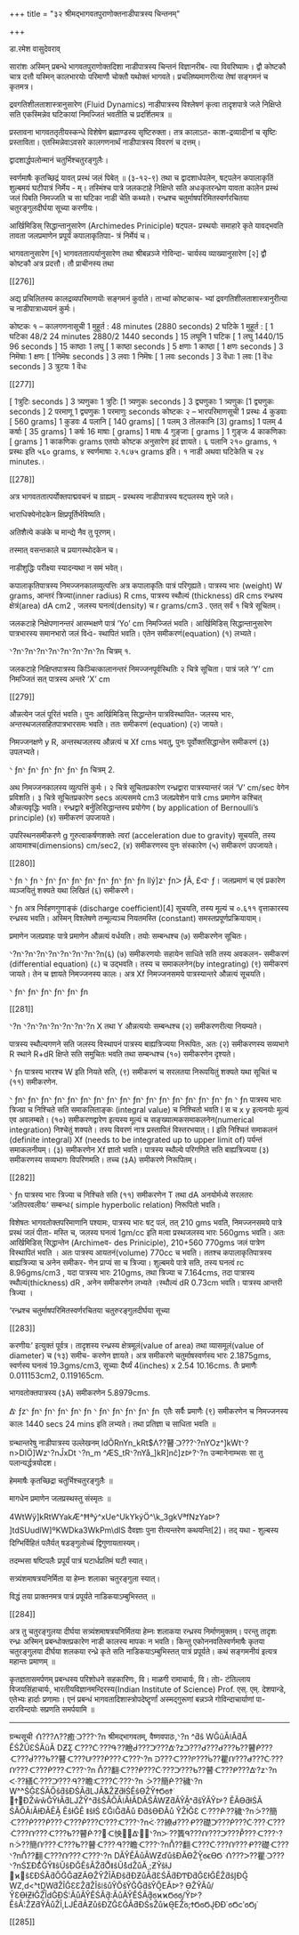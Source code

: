 +++
title = "३२ श्रीमद्भागवतपुराणोक्तनाडीपात्रस्य चिन्तनम्"

+++

डा.रमेश वासुदेवराव्

सारांशः अस्मिन् प्रबन्धे भागवतपुराणोक्तदिशा नाडीपात्रस्य चिन्तनं विज्ञानरीब- त्या विवरिष्यामः। द्वौ कोष्टकौ चात्र दत्तौ यस्मिन् कालभारयोः परिमाणौ चोक्तौ यथोक्तं भागवते। प्रचलिष्यमाणरीत्या तेषां सङ्गमनं च कृतमत्र।

द्रवगतिशीलताशास्त्रानुसारेण (Fluid Dynamics) नाडीपात्रस्य विश्लेषणं कृत्वा तादृशपात्रे जले निक्षिप्ते सति एकस्मिन्नेव घटिकायां निमज्जितं भवतीति च प्रदर्शितमत्र ॥

प्रस्तावना भागवततृतीयस्कन्धे विशेषेण ब्रह्माण्डस्य सृष्टिरुक्ता। तत्र कालाऽत- काश-द्रव्यादीनां च सृष्टिः प्रस्ताविता। एतस्मिन्नेवाऽवसरे कालगणनार्थं नाडीपात्रस्य विवरणं च दत्तम्।

द्वादशार्द्धपलोन्मानं चतुर्भिश्चतुरङ्गुलैः।

स्वर्णमाषैः कृतच्छिद्रं यावत् प्रस्थं जलं पिबेत् ॥ (३-१२-९) तथा च द्वादशार्धपलेन, षट्पलेन कपालाकृतिं शुल्बमयं घटीपात्रं निर्मेय - म्। तस्मिंश्च पात्रे जलकटाहे निक्षिप्ते सति अधःकृतरन्ध्रेण यावता कालेन प्रस्थं जलं पिबति निमज्जति च सा घटिका नाडी चेति कथ्यते। रन्ध्रश्च चतुर्माषपरिमितस्वर्णरचितया  चतुरङ्गुलदीर्घया  सूच्या  करणीयः।

आर्खिमिडिस्  सिद्धान्तानुसारेण  (Archimedes  Priniciple)  षट्पल- प्रस्थयोः समाहारे कृते यावद्भवति तावता जलप्रमाणेन प्रपूर्यं कपालाकृतिपाा- त्रं निर्मेयं च।

भागवतानुसारेण [१] भागवततात्पर्यानुसारेण तथा श्रीबन्नञ्जे गोविन्दा- चार्यस्य व्याख्यानुसारेण [२] द्वौ कोष्टकौ अत्र प्रदत्तौ। तौ प्राचीनस्य तथा

[[276]]

अद्य प्रचिलितस्य कालद्रव्यपरिमाणयॊः सङ्गमनं कुर्वाते। ताभ्यां कोष्टकाच- भ्यां द्रवगतिशीलताशास्त्रानुरीत्या च नाडीपात्राध्ययनं कुर्मः।

कोष्टकः १ – कालगणनासूची 1 मुहूर्त :    48 minutes (2880 seconds) 2 घटिके     1 मुहूर्त : [ 1 घटिका    48/2   24 minutes   2880/2   1440 seconds ] 15 लघूनि      1 घटिक [ 1 लघु     1440/15   96 seconds ] 15 काष्ठाः     1 लघु [ 1 काष्ठा           seconds ] 5 क्षणाः     1 काष्ठा [ 1 क्षणः      seconds ] 3 निमॆषाः    1 क्षणः [ 1निमॆषः      seconds ] 3 लवाः    1 निमॆषः [ 1 लवः     seconds ] 3 वॆधाः     1 लवः [1 वॆधः      seconds ] 3 त्रुटयः    1 वॆधः

[[277]]

[ 1त्रुटिः      seconds ] 3 त्र्यणुकाः     1 त्रुटिः [1 त्र्यणुकः       seconds ] 3 द्व्यणुकाः     1 त्र्यणुकः [1 द्व्यणुकः      seconds ] 2 परमाणू    1 द्व्यणुकः 1 परमाणुः       seconds कोष्टकः २ – भारपरिमाणसूची 1 प्रस्थः     4 कुडवाः [   560 grams] 1 कुडवः     4 पलानि [   140 grams] [ 1 पलम्     3 तॊलकानि [3]     grams] 1 पलम्     4 कर्षाः [   35 grams] 1 कर्षः     16 माषाः [     grams] 1 माषः    4 गुङ्जाः [     grams ] 1 गुङ्जः       4 काकणिकाः [     grams ] 1 काकणिकः       grams एतयोः कोष्टक अनुसारेण इदं ज्ञायते। ६ पलानि २१० grams, १ प्रस्थः इति ५६० grams, ४ स्वर्णमाषाः २.१८७५ grams इति। १ नाडी अथवा घटिकेति च २४ minutes.।

[[278]]

अत्र भागवततात्पर्योक्तपाद्मवचनं च ग्राह्यम् - प्रस्थस्य नाडीपात्रस्य षट्पलस्य शुभे जले।

भाराधिक्येनोदकेन क्षिप्रपूर्तिर्भविष्यति।

अतिशैत्ये कळंके च मान्द्ये नैव तु पूरणम्।

तस्मात् वसन्तकाले च प्रयागस्थोदकेन च।

नाडीशुद्धिः परीक्ष्या स्यादन्यथा न समं भवेत्।

कपालाकृतिपात्रस्य निमज्जनकालव्युत्पत्तिः अत्र  कपालाकृतिः  पात्रं  परिगृह्यते।  पात्रस्य  भारः  (weight)  W grams,  आन्तरं  त्रिज्या(inner  radius)  R  cms,  पात्रस्य  स्थौल्यं (thickness)  dR    cms  रन्ध्रस्य  क्षेत्रं(area)  dA  cm2  ,  जलस्य घनत्वं(density) च r grams/cm3 . एतत् सर्वं १ चित्रे सूचितम्।

जलकटाहे  निक्षेपणानन्तरं  आरम्भक्षणे  पात्रं  ‘Yo’  cm  निमज्जितं भवति। आर्खिमिडिस् सिद्धान्तानुसारेण पात्रभारस्य समानभारो जलं विᐋ- स्थापितं भवति। एतेन समीकरणं(equation) (१) लभ्यते।

ᐠ?nᐠ?nᐠ?nᐠ?nᐠ?nᐠ?nᐠ?nᐠ?n  चित्रम् १.

जलकटाहे  निक्षिप्तपात्रस्य  किञ्चित्कालानन्तरं  निमज्जनपूर्वस्थितिः  २ चित्रे सूचिता। पात्रं जले ‘Y’ cm निमज्जितं सत् पात्रस्य अन्तरे ‘X’ cm

[[279]]

औन्नत्येन जलं पूरितं भवति। पुनः आर्खिमिडिस् सिद्धान्तेन पात्रविस्थापित- जलस्य  भारः,  अन्तस्थजलसहितपात्रभारसमः  भवति।  ततः  समीकरणं (equation) (२) जायते।

निमज्जनक्षणे y R, अन्तस्थजलस्य औन्नत्यं च Xf cms भवतु, पुनः पूर्वोक्तसिद्धान्तेन समीकरणं (३) उपलभ्यते।

ᐠ ƒnᐠ ƒnᐠ ƒnᐠ ƒnᐠ ƒnᐠ ƒn चित्रम् 2.

अथ निमज्जनकालस्य व्युत्पत्तिं कुर्मः। २ चित्रे सूचितप्रकारेण रन्ध्रद्वारा पात्रस्यान्तरं जलं ‘V’ cm/sec वेगेन प्रविशति। ३ चित्रे सूचितप्रकारेण  secs अल्पसमये   cm3 जलप्रवेशेन पात्रे   cms प्रमाणेन कश्चित् औन्नत्यवृद्धिः भवति। रन्ध्रद्वारे बर्नुलिसिद्धान्तस्य प्रयोगेण ( by application of Bernoulli’s principle) (४) समीकरणं उपजायते।

उपरिस्थनसमीकरणे g गुरुत्वाकर्षणशक्तेः त्वरां (acceleration due to gravity) सूचयति, तस्य आयामाश्च(dimensions) cm/sec2, (४) समीकरणस्य पुनः संस्कारेण (५) समीकरणं उपजायते।

[[280]]

ᐠ ƒn ᐠ ƒn ᐠ ƒnᐠ ƒnᐠ ƒnᐠ ƒnᐠ ƒnᐠ ƒnᐠ ƒnᐠ ƒn lIý]zᐠ ƒnᐳ ƒÃ‚ £ᐮ ƒ।    जलप्रमाणं च एवं प्रकारेण व्यञ्जयितुं शक्यते यथा लिखितं (६) समीकरणे।

ᐠ ƒn अत्र  निर्वहणगुणाङ्कं (discharge coefficient)[4] सूचयति, तस्य मूल्यं च ०.६११ वृत्ताकारस्य रन्ध्रस्य भवति। अस्मिन् विश्लेषणे तन्मूल्यञ्च नियतमस्ति (constant) समस्तप्रपूर्णप्रक्रियायाम्।

प्रमाणेन जलप्रवाहः पात्रे   प्रमाणेन औन्नत्यं वर्धयति। तयोः सम्बन्धश्च (७) समीकरणेन सूचितः।

ᐠ?nᐠ?nᐠ?nᐠ?nᐠ?nᐠ?nᐠ?nᐠ?n(६) (७) समीकरणयोः सहायेन   साधिते सति तस्य अवकलन- समीकरणं  (differential  equation)  (८)  च  उद्भवति।  तस्य  च समाकलनेन(by integrating) (९) समीकरणं जायते। तेन च ज्ञायते निमज्जनस्य कालः। अत्र Xf निमज्जनसमये पात्रस्यान्तरे औन्नत्यं सूचयति।

ᐠ ƒnᐠ ƒnᐠ ƒnᐠ ƒnᐠ ƒnᐠ ƒn

[[281]]

ᐠ?n ᐠ?nᐠ?nᐠ?nᐠ?nᐠ?nᐠ?n X तथा Y औन्नत्ययोः सम्बन्धश्च (२) समीकरणरीत्या नियम्यते।

पात्रस्य  स्थौल्यगणने  सति  जलस्य  विस्थापनं  पात्रस्य  बाह्यत्रिज्यया निरूपितः, अतः (२) समीकरणस्य सव्यभागे R स्थाने R+dR क्षिप्ते सति समुचितः भवति तथा सम्बन्धश्च (१०) समीकरणेन दृश्यते।

ᐠ ƒn पात्रस्य भारश्च W इति नियते सति, (९) समीकरणं च सरलतया निरूपयितुं शक्यते यथा सूचितं च (११) समीकरणेन.

ᐠ ƒnᐠ ƒnᐠ ƒnᐠ ƒnᐠ ƒnᐠ ƒnᐠ ƒnᐠ ƒnᐠ ƒnᐠ ƒnᐠ ƒnᐠ ƒnᐠ ƒnᐠ ƒnᐠ ƒnᐠ ƒnᐠ ƒn ᐠ ƒn पात्रस्य भारः त्रिज्य़ा च निश्चिते सति समाकलिताङ्कः   (integral value) च निश्चितो भवति I स च x y इत्यनयोः मूल्यं एव अवलम्बते। (१०) समीकरणद्वारेण इत्यस्य  मूल्यं  च  सङ्ख्यात्मकसमाकलनेन(numerical  integration) निश्चेतुं शक्यते। तस्य विवरणं नात्र प्रस्तापितं विस्तरभयात्। I इति निश्चितं समाकलनं (definite integral) Xf (needs to be integrated up to upper limit of) पर्यन्तं समाकलनीयम्। (३) समीकरणेन Xf ज्ञातो भवति। पात्रस्य स्थौल्ये परिगणिते सति बाह्यत्रिज्यया (३) समीकरणस्य सव्यभागः विपरिणमति। तच्च (३A) समीकरणे निरूपितम्।

[[282]]

ᐠ ƒn पात्रस्य भारः त्रिज्या च निश्चिते सति (११) समीकरणेन T तथा dA अनयोर्मध्ये सरलतरः ‘अतिपरवलीयः’ सम्बन्धः( simple hyperbolic relation) निरूपितो भवति।

विशेषतः भागवतोक्तपरिमाणानि पश्यामः, पात्रस्य भारः षट् पलं, तत् 210 gms भवति, निमज्जनसमये पात्रे प्रस्थं जलं पीता- मस्ति च, जलस्य घनत्वं 1gm/cc इति मत्वा प्रस्थजलस्य भारः 560gms भवति। अतः आर्खिमिडिस् सिद्धान्तेन (Archimeव- des  Priniciple),  210+560     770gms  जलं  पात्रेण विस्थापितं भवति । अतः पात्रस्य आयतनं(volume) 770cc च भवति। ततश्च कपालाकृतिपात्रस्य बाह्यत्रिज्या च अनेन समीकर- णेन प्राप्यं   सा च त्रिज्या। शुल्बमये पात्रे सति, तस्य घनत्वं rc  8.96gms/cm3 , यदा पात्रस्य भारः 210gms,  तथा  त्रिज्या  च  7.164cms,  तदा  पात्रास्य स्थौल्यं(thickness)  dR  ,  अनेन  समीकरणेन  लभ्यते ।स्थौल्यं dR 0.73cm भवति। पात्रस्य आन्तरी  त्रिज्या  ।

‘रन्ध्रश्च  चतुर्माषपरिमितस्वर्णरचितया  चतुरुरङ्गुलदीर्घया  सूच्या

[[283]]

करणीयः’ इत्युक्तं पूर्वत्र। तादृशस्य रन्ध्रस्य क्षेत्रमूलं(value of area) तथा व्यासमूलं(value of diameter) च (१३) समीच- करणेन ज्ञायते। अत्र समीकरणे     चतुर्माषस्वर्णस्य भारः 2.1875gms,     स्वर्णस्य घनत्वं   19.3gms/cm3,   सूच्याः दैर्घ्यं   4(inches) x 2.54   10.16cms. तैः प्रमाणैः     0.011153cm2,       0.119165cm.

भागवतोक्तपात्रस्य (३A) समीकरणेन     5.8979cms.

ᐬ ƒzᐠ ƒnᐠ ƒnᐠ ƒnᐠ ƒnᐠ ƒn ᐠ ƒnᐠ ƒnᐠ ƒnᐠ ƒnᐠ ƒn  एतैः सर्वैः प्रमाणैः (९) समीकरणेन च निमज्जनस्य कालः     1440 secs   24 mins इति लभ्यते। तथा प्रतिज्ञा च साधिता भवति ॥

ग्रन्थान्तरेषु नाडीपात्रस्य उल्लेखनम् ldÕRnYn_kRt$ᐲ??瞽ᑝ???ᐠ?nYOz^]kWtᐠ?n>DlÖ]Wzᐠ?nĴxDt ᐠ?n_m ^ÆS_tRᐠ?nYå_]kR]nĉ]zᐭ?ᐠ?n उन्मानेनाम्भसः सा तु पलान्यर्द्धत्रयोदश।

हेममाषैः कृतच्छिद्रा चतुर्भिश्चतुरङ्गुलैः ॥

मागधेन प्रमाणेन जलप्रस्थस्तु संस्मृतः ॥

4WtWÿ]kRtWYakÆ^Ħªý^xUe^UkYkýÖ^\k_3gkVªfNzYaᐭ? ]tdSUudlW]ºKWDka3WkPm\dlS दैवज्ञाः पुना रीत्यन्तरेण कथयन्ति[2]। तद् यथा - शुल्बस्य दिग्भिर्विहितं पलैर्यत् षडङ्गुलोच्चं द्विगुणायतास्यम्।

तदम्भसा षष्टिपलैः प्रपूर्यं पात्रं घटार्धप्रतिमं घटी स्यात्।

सत्र्यंशमाषत्रयनिर्मिता या हेम्नः शलाका चतुरङ्गुला स्यात्।

विद्धं तया प्राक्तनमत्र पात्रं प्रपूर्यते नाडिकयाऽम्बुभिस्तत् ॥

[[284]]

अत्र तु चतुरङ्गुलया दीर्घया सत्र्यंशमाषत्रयनिर्मितया हेम्नः शलाकया रन्ध्रस्य निर्माणमुक्तम्। परन्तु तादृशः रन्ध्रः अस्मिन् प्रबन्धोक्तप्रकारेण नाडी कालस्य मापकः न भवति। किन्तु एकोननवतिस्वर्णमाषैः कृतया चतुरङ्गुलया दीर्घया शलकया रन्ध्रे कृते सति नाडिकयाऽम्बुभिस्तत् पात्रं प्रपूर्यते। कथं सङ्गमनीयं इत्यत्र महान्तः प्रमाणम् ॥

कृतज्ञतासमर्पणम् प्रबन्धस्य परिशोधने सहकारिणः, वि। माळगी रामाचार्यः, वि। तोा- टंतिल्लाय विजयसिंहाचार्यः, भारतीयविज्ञानमन्दिरस्य(Indian Institute of Science) Prof. एस्. एम्. देशपान्डे, एतेभ्यः हार्दाः प्रणामाः। एनं प्रबन्धं भागवतादिशास्त्रोपदेष्टॄर्णां अस्मद्गुरूणां बन्नञ्जे गोविन्दाचार्याणां पा- दारविन्दयोः सप्रणति समर्पयामि ॥

****
ग्रन्थसूची ᑛ???ᐱ??癒ᑝ???ᐠ?n श्रीमद्भागवतम्,  वैष्णवपाठः,ᐠ?n ^ƌŝ WĞũĂǀĂƌĂ ĚŚŽŬƐŚĂũĂ DƵƩ͕ ᑕ???ᑤ???ᑵ??瞼ᑰ???ᑩ???ᐬ?zᑐ???ᑯ???ᑯ???ᑲ??瞽ᑮ???ᑡ???ᑰ???ᑲ??瞽ᑡ???ᑧ???ᑮ???ᑡ???ᐠ?n ᑓ???ᑡ???ᑭ???ᑳ??瞿ᑨ???ᑯ???ᑤ???ᑨ???ᑡ???ᑮ???ᑡ???ᐠ?n ᑍ??翻ᑡ???ᑮ???ᑤ???ᑩ???ᑲ??瞽ᑡ???ᑭ???ᐬ?zᐠ?n ᑅ??繕ᑤ???ᑩ???ᑴ??瞻ᑥ???ᑤ???ᐠ?n ᑂ??簡ᑹ??穢ᐠ?n W͘^͘^ŚĞƐŚĂŐŝƌŝĐŚĂƌǇĂ͘&ŽƵƌƚŚĚŝƟŽŶϮϬϭϮ͘ ΀Ϯ΁ĐŽŵŵĞŶƚĂƌǇŽŶ^ƌŝŚĂŐĂǀĂƚĂDĂŚĂWƵƌĂŶĂ͕^ƌŝŶĂŶᐭ? ĚĂƟƌƚŚĂ ŚĂŐĂǀĂƚƉĂĚĂ͕ ĚŝƚĞĚ ǁŝƚŚ ƐĞǀĞƌĂů ĐƌŝƟĐĂů ŶŽƚĞƐ ᑢ???ᑹ??穢ᐠ?nᑂ??簡ᑡ???ᑮ???ᑮ???ᑡ???ᑮ???ᑪ???ᑥ???ᐠ?nᑇ??繚ᑯ???ᑶ??礎ᑩ???ᑮ???ᑤ???ᑡ???ᑣ???ᑨ???ᑡ???ᑲ??瞽ᑹ??ᑡ怏ᐬᐠ?nᑁ??簣ᑫ???ᑨ???ᑩ???ᑬ???ᑡ???ᐠ?nᑂ??簡ᑨ???ᑡ???ᑲ??瞽ᑡ???ᑴ??瞻ᑡ???ᐠ?nᑍ??翻ᑡ???ᑤ???ᑨ???ᑶ??礎ᑡ???ᐠ?nᑍ??翻ᑡ???ᑨ???ᑡ???ᐠ?n DĂŶĚĂůĂWƵďůŝĐĂƟŽŶ͕ϭϵϴϬ͘ ᑛ???ᐳ??瞿ᑝ???ᐠ?nŚƩƉƐ͗ͬͬĞŶ͘ǁŝŬŝƉĞĚŝĂ͘ŽƌŐͬǁŝŬŝͬdŽůĂͺ;ƵŶŝƚͿ ΀ϰ΁ŝƐĐŚĂƌŐĞĞƋƵĂƟŽŶŽĨĂĐŝƌĐƵůĂƌƐŚĂƌƉͲĐƌĞƐƚĞĚŽƌŝĮĐĞ͕ WZ,d<͘^tD͕WƌŽĨĞƐƐŽƌŽĨŝǀŝůŶŐŝŶĞĞƌŝŶŐ͕EĂᐭ? ƟŽŶĂů/ŶƐƟƚƵƚĞŽĨdĞĐŚ͘:ĂůĂŶĚŚĂƌ͕:ĂůĂŶĚŚĂƌ͕ϭϰϰϬϭϭ͕/Ŷᐭ? ĚŝĂ͘:ŽƵƌŶĂůŽĨ,ǇĚƌĂƵůŝĐZĞƐĞĂƌĐŚsŽů͘ϰϴ͕EŽ͘ϭ;ϮϬϭϬͿ͕ƉƉ͘ ϭϬϲʹϭϬϳ͘

[[285]]